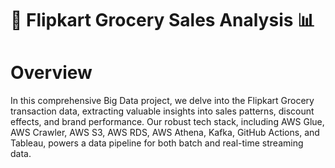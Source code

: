 # 🛒 Flipkart Grocery Sales Analysis 📊
# Overview
In this comprehensive Big Data project, we delve into the Flipkart Grocery transaction data, extracting valuable insights into sales patterns, discount effects, and brand performance. Our robust tech stack, including AWS Glue, AWS Crawler, AWS S3, AWS RDS, AWS Athena, Kafka, GitHub Actions, and Tableau, powers a data pipeline for both batch and real-time streaming data.


